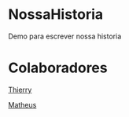 # NossaHistoria
Demo para escrever nossa historia

# Colaboradores

[Thierry](https://github.com/Thithi32)


[Matheus](https://github.com/matheusmabo)
